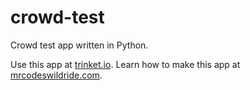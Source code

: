 # crowd-test

Crowd test app written in Python.

Use this app at [trinket.io](https://trinket.io/embed/python3/45c9460387?outputOnly=true&start=result).
Learn how to make this app at [mrcodeswildride.com](https://www.mrcodeswildride.com/).
